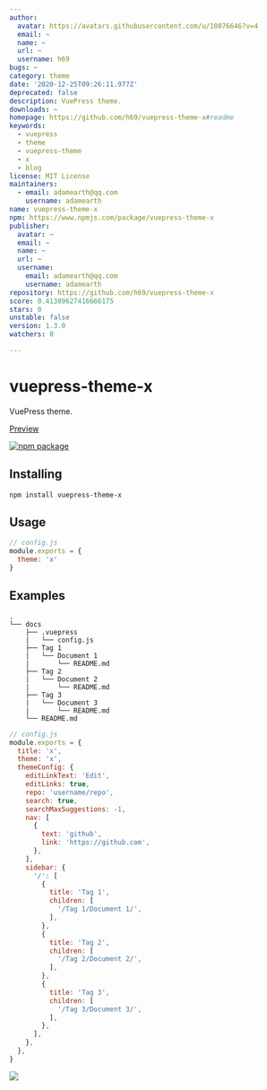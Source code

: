 ```yaml
---
author:
  avatar: https://avatars.githubusercontent.com/u/10876646?v=4
  email: ~
  name: ~
  url: ~
  username: h69
bugs: ~
category: theme
date: '2020-12-25T09:26:11.977Z'
deprecated: false
description: VuePress theme.
downloads: ~
homepage: https://github.com/h69/vuepress-theme-x#readme
keywords:
  - vuepress
  - theme
  - vuepress-theme
  - x
  - blog
license: MIT License
maintainers:
  - email: adamearth@qq.com
    username: adamearth
name: vuepress-theme-x
npm: https://www.npmjs.com/package/vuepress-theme-x
publisher:
  avatar: ~
  email: ~
  name: ~
  url: ~
  username:
    email: adamearth@qq.com
    username: adamearth
repository: https://github.com/h69/vuepress-theme-x
score: 0.41389627416666175
stars: 0
unstable: false
version: 1.3.0
watchers: 0

---
```


# vuepress-theme-x

VuePress theme.

[Preview](https://h69.github.io)

[![npm package](https://nodei.co/npm/vuepress-theme-x.png?downloads=true&downloadRank=true&stars=true)](https://www.npmjs.com/package/vuepress-theme-x)

## Installing

```
npm install vuepress-theme-x
```

## Usage

```JavaScript
// config.js
module.exports = {
  theme: 'x'
}
```

## Examples

```
.
└── docs
    ├── .vuepress
    |   └── config.js
    ├── Tag 1
    |   └── Document 1
    |       └── README.md
    ├── Tag 2
    |   └── Document 2
    |       └── README.md
    ├── Tag 3
    |   └── Document 3
    |       └── README.md
    └── README.md
```

```JavaScript
// config.js
module.exports = {
  title: 'x',
  theme: 'x',
  themeConfig: {
    editLinkText: 'Edit',
    editLinks: true,
    repo: 'username/repo',
    search: true,
    searchMaxSuggestions: -1,
    nav: [
      {
        text: 'github',
        link: 'https://github.com',
      },
    ],
    sidebar: {
      '/': [
        {
          title: 'Tag 1',
          children: [
            '/Tag 1/Document 1/',
          ],
        },
        {
          title: 'Tag 2',
          children: [
            '/Tag 2/Document 2/',
          ],
        },
        {
          title: 'Tag 3',
          children: [
            '/Tag 3/Document 3/',
          ],
        },
      ],
    },
  },
}
```

![](./vuepress-theme-x.png)
